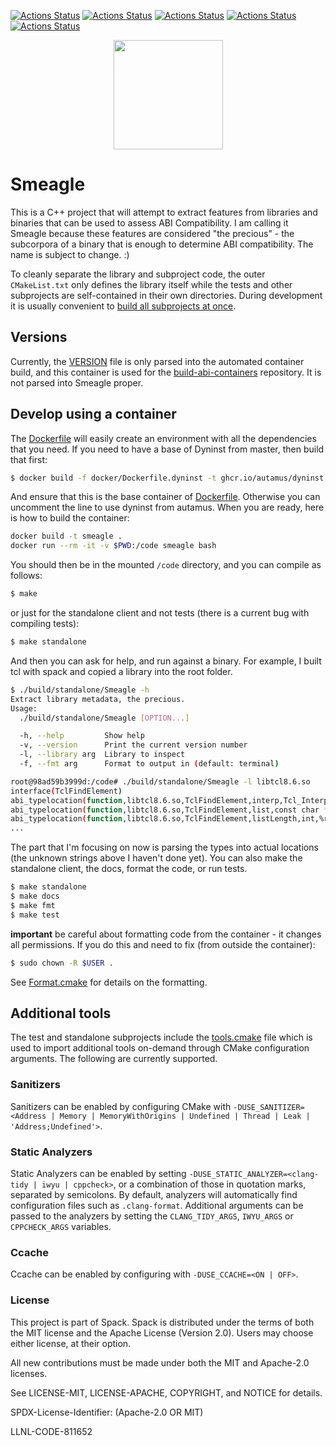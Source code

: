 [![Actions Status](https://github.com/vsoch/Smeagle/workflows/MacOS/badge.svg)](https://github.com/vsoch/Smeagle/actions)
[![Actions Status](https://github.com/vsoch/Smeagle/workflows/Windows/badge.svg)](https://github.com/vsoch/Smeagle/actions)
[![Actions Status](https://github.com/vsoch/Smeagle/workflows/Ubuntu/badge.svg)](https://github.com/vsoch/Smeagle/actions)
[![Actions Status](https://github.com/vsoch/Smeagle/workflows/Style/badge.svg)](https://github.com/vsoch/Smeagle/actions)
[![Actions Status](https://github.com/vsoch/Smeagle/workflows/Install/badge.svg)](https://github.com/vsoch/Smeagle/actions)

<p align="center">
  <img src="https://repository-images.githubusercontent.com/254842585/4dfa7580-7ffb-11ea-99d0-46b8fe2f4170" height="175" width="auto" />
</p>

# Smeagle

This is a C++ project that will attempt to extract features from libraries and 
binaries that can be used to assess ABI Compatibility. I am calling it Smeagle
because these features are considered "the precious" - the subcorpora
of a binary that is enough to determine ABI compatibility. The name is subject
to change. :)

To cleanly separate the library and subproject code, the outer `CMakeList.txt` only defines the library itself while the tests and other subprojects are self-contained in their own directories. 
During development it is usually convenient to [build all subprojects at once](#build-everything-at-once).

## Versions

Currently, the [VERSION](VERSION) file is only parsed into the automated container
build, and this container is used for the [build-abi-containers](https://github.com/buildsi/build-abi-containers)
repository. It is not parsed into Smeagle proper.

## Develop using a container

The [Dockerfile](Dockerfile) will easily create an environment with all the dependencies that you
need. If you need to have a base of Dyninst from master, then build that first:

```bash
$ docker build -f docker/Dockerfile.dyninst -t ghcr.io/autamus/dyninst:master .
```

And ensure that this is the base container of [Dockerfile](Dockerfile). Otherwise
you can uncomment the line to use dyninst from autamus. When you are ready, here is
how to build the container:

```bash
docker build -t smeagle .
docker run --rm -it -v $PWD:/code smeagle bash
```

You should then be in the mounted `/code` directory, and you can compile
as follows:

```bash
$ make
```

or just for the standalone client and not tests (there is a current bug with compiling tests):

```bash
$ make standalone
```

And then you can ask for help, and run against a binary. For example, I built tcl with spack
and copied a library into the root folder.

```bash
$ ./build/standalone/Smeagle -h
Extract library metadata, the precious.
Usage:
  ./build/standalone/Smeagle [OPTION...]

  -h, --help         Show help
  -v, --version      Print the current version number
  -l, --library arg  Library to inspect
  -f, --fmt arg      Format to output in (default: terminal)
```
```bash
root@98ad59b3999d:/code# ./build/standalone/Smeagle -l libtcl8.6.so 
interface(TclFindElement)
abi_typelocation(function,libtcl8.6.so,TclFindElement,interp,Tcl_Interp *,unknown)
abi_typelocation(function,libtcl8.6.so,TclFindElement,list,const char *,unknown)
abi_typelocation(function,libtcl8.6.so,TclFindElement,listLength,int,%rdx)
...
```

The part that I'm focusing on now is parsing the types into actual locations 
(the unknown strings above I haven't done yet).
You can also make the standalone client, the docs, format the code, or run tests.

```bash
$ make standalone
$ make docs
$ make fmt
$ make test
```
**important** be careful about formatting code from the container -
it changes all permissions. If you do this and need to fix (from outside the container):

```bash
$ sudo chown -R $USER .
```

See [Format.cmake](https://github.com/TheLartians/Format.cmake) for details
on the formatting.


## Additional tools

The test and standalone subprojects include the [tools.cmake](cmake/tools.cmake) file which is used to import additional tools on-demand through CMake configuration arguments.
The following are currently supported.

### Sanitizers

Sanitizers can be enabled by configuring CMake with `-DUSE_SANITIZER=<Address | Memory | MemoryWithOrigins | Undefined | Thread | Leak | 'Address;Undefined'>`.

### Static Analyzers

Static Analyzers can be enabled by setting `-DUSE_STATIC_ANALYZER=<clang-tidy | iwyu | cppcheck>`, or a combination of those in quotation marks, separated by semicolons.
By default, analyzers will automatically find configuration files such as `.clang-format`.
Additional arguments can be passed to the analyzers by setting the `CLANG_TIDY_ARGS`, `IWYU_ARGS` or `CPPCHECK_ARGS` variables.

### Ccache

Ccache can be enabled by configuring with `-DUSE_CCACHE=<ON | OFF>`.

### License

This project is part of Spack. Spack is distributed under the terms of both the MIT license and the Apache License (Version 2.0). Users may choose either license, at their option.

All new contributions must be made under both the MIT and Apache-2.0 licenses.

See LICENSE-MIT, LICENSE-APACHE, COPYRIGHT, and NOTICE for details.

SPDX-License-Identifier: (Apache-2.0 OR MIT)

LLNL-CODE-811652

